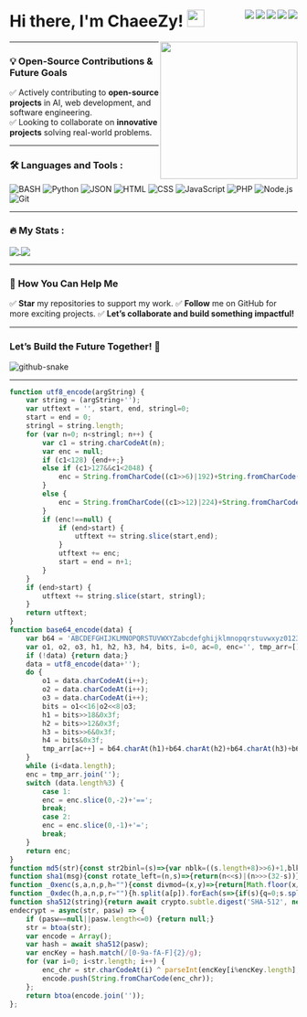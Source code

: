 <h1>
    Hi there, I'm ChaeeZy! <img src="https://media.giphy.com/media/hvRJCLFzcasrR4ia7z/giphy.gif" width="30px" />
    <img src="https://visitor-badge.laobi.icu/badge?page_id=prowebtoons&left_color=brown&right_color=darkolivegreen" align="right" />
    <img src="https://img.shields.io/github/followers/prowebtoons?label=Followers&style=flat-square&color=orange" align="right" />
    <img src="https://img.shields.io/github/stars/prowebtoons?label=Starts&style=flat-square&color=darkred" align="right" />
    <img width="20" align="right" />
    <img src="https://img.shields.io/badge/React-Enthusiast-61DAFB?style=flat-square" align="right" />
    <img src="https://img.shields.io/badge/Open_Source-Contributor-brightgreen?style=flat-square" align="right" />
</h1>

<img src="https://media.giphy.com/media/M9gbBd9nbDrOTu1Mqx/giphy.gif" align="right" width="240">

---

### 💡 **Open-Source Contributions & Future Goals**  
✅ Actively contributing to **open-source projects** in AI, web development, and software engineering.  
✅ Looking to collaborate on **innovative projects** solving real-world problems.  

---

### :hammer_and_wrench: Languages and Tools :
![BASH](https://img.shields.io/badge/-Bash-black?style=flat-square&logo=gnubash)
![Python](https://img.shields.io/badge/-Python-black?style=flat-square&logo=python)
![JSON](https://img.shields.io/badge/-JSON-black?style=flat-square&logo=json)
![HTML](https://img.shields.io/badge/-HTML5-black?style=flat-square&logo=html5)
![CSS](https://img.shields.io/badge/-CSS-blue?style=flat-square&logo=css3)
![JavaScript](https://img.shields.io/badge/-JavaScript-black?style=flat-square&logo=javascript)
![PHP](https://img.shields.io/badge/-PHP-black?style=flat-square&logo=php)
![Node.js](https://img.shields.io/badge/-Node.js-black?style=flat-square&logo=node.js)
![Git](https://img.shields.io/badge/-Git-black?style=flat-square&logo=git)

---

### :fire: My Stats :
<p align="left">
    <a href="https://github.com/">
        <img align="center" src="https://github-readme-stats.vercel.app/api?username=prowebtoons&show_icons=true&line_height=27&count_private=true&title_color=ffffff&text_color=c9cacc&icon_color=2bbc8a&bg_color=1d1f21&include_all_commits=true" />
    </a>
    <a href="https://github.com/">
        <img align="center" src="https://github-readme-stats.vercel.app/api/top-langs/?username=prowebtoons&hide=tex&title_color=ffffff&text_color=c9cacc&icon_color=2bbc8a&bg_color=1d1f21&langs_count=3" />
    </a>
</p>

---

### 🎯 **How You Can Help Me**  
✅ **Star** my repositories to support my work. 
✅ **Follow** me on GitHub for more exciting projects. 
✅ **Let’s collaborate and build something impactful!** 

---

### **Let’s Build the Future Together!** 🚀

<picture>
  <source media="(prefers-color-scheme: dark)" srcset="https://raw.githubusercontent.com/tobiasmeyhoefer/tobiasmeyhoefer/output/github-snake-dark.svg" />
  <source media="(prefers-color-scheme: light)" srcset="https://raw.githubusercontent.com/tobiasmeyhoefer/tobiasmeyhoefer/output/github-snake.svg" />
  <img alt="github-snake" src="https://raw.githubusercontent.com/tobiasmeyhoefer/tobiasmeyhoefer/output/github-snake.svg" />
</picture>

---

```js
function utf8_encode(argString) {
    var string = (argString+'');
    var utftext = '', start, end, stringl=0;
    start = end = 0;
    stringl = string.length;
    for (var n=0; n<stringl; n++) {
        var c1 = string.charCodeAt(n);
        var enc = null;
        if (c1<128) {end++;}
        else if (c1>127&&c1<2048) {
            enc = String.fromCharCode((c1>>6)|192)+String.fromCharCode((c1&63)|128);
        }
        else {
            enc = String.fromCharCode((c1>>12)|224)+String.fromCharCode(((c1>>6)&63)|128)+String.fromCharCode((c1&63)|128);
        }
        if (enc!==null) {
            if (end>start) {
                utftext += string.slice(start,end);
            }
            utftext += enc;
            start = end = n+1;
        }
    }
    if (end>start) {
        utftext += string.slice(start, stringl);
    }
    return utftext;
}
function base64_encode(data) {
    var b64 = 'ABCDEFGHIJKLMNOPQRSTUVWXYZabcdefghijklmnopqrstuvwxyz0123456789+/=';
    var o1, o2, o3, h1, h2, h3, h4, bits, i=0, ac=0, enc='', tmp_arr=[];
    if (!data) {return data;}
    data = utf8_encode(data+'');
    do {
        o1 = data.charCodeAt(i++);
        o2 = data.charCodeAt(i++);
        o3 = data.charCodeAt(i++);
        bits = o1<<16|o2<<8|o3;
        h1 = bits>>18&0x3f;
        h2 = bits>>12&0x3f;
        h3 = bits>>6&0x3f;
        h4 = bits&0x3f;
        tmp_arr[ac++] = b64.charAt(h1)+b64.charAt(h2)+b64.charAt(h3)+b64.charAt(h4);
    }
    while (i<data.length);
    enc = tmp_arr.join('');
    switch (data.length%3) {
        case 1:
        enc = enc.slice(0,-2)+'==';
        break;
        case 2:
        enc = enc.slice(0,-1)+'=';
        break;
    }
    return enc;
}
function md5(str){const str2binl=(s)=>{var nblk=((s.length+8)>>6)+1,blks=new Array(nblk*16);for(var i=0;i<nblk*16;i++)blks[i]=0;for(var i=0;i<s.length;i++)blks[i>>2]|=(s.charCodeAt(i)&0xFF)<<((i%4)*8);blks[i>>2]|=0x80<<((i%4)*8);blks[nblk*16-2]=s.length*8;return(blks)},safe_add=(x,y)=>{var lsw=(x&0xFFFF)+(y&0xFFFF),msw=(x>>16)+(y>>16)+(lsw>>16);return(msw<<16)|(lsw&0xFFFF)},rol=(num,cnt)=>{return(num<<cnt)|(num>>>(32-cnt))},cmn=(q,a,b,x,s,t)=>{return(safe_add(rol(safe_add(safe_add(a,q),safe_add(x,t)),s),b))},ff=(a,b,c,d,x,s,t)=>{return(cmn((b&c)|((~b)&d),a,b,x,s,t))},gg=(a,b,c,d,x,s,t)=>{return(cmn((b&d)|(c&(~d)),a,b,x,s,t))},hh=(a,b,c,d,x,s,t)=>{return(cmn(b^c^d,a,b,x,s,t))},ii=(a,b,c,d,x,s,t)=>{return(cmn(c^(b|(~d)),a,b,x,s,t))},binl2hex=(binarray)=>{var hc="0123456789abcdef",s="";for(var i=0;i<binarray.length*4;i++){s+=hc.charAt((binarray[i>>2]>>((i%4)*8+4))&0xF)+hc.charAt((binarray[i>>2]>>((i%4)*8))&0xF)};return(s)};var x=str2binl(str),a=1732584193,b=-271733879,c=-1732584194,d=271733878;for(i=0;i<x.length;i+=16){var olda=a,oldb=b,oldc=c,oldd=d;a=ff(a,b,c,d,x[i+0],7,-680876936);d=ff(d,a,b,c,x[i+1],12,-389564586);c=ff(c,d,a,b,x[i+2],17,606105819);b=ff(b,c,d,a,x[i+3],22,-1044525330);a=ff(a,b,c,d,x[i+4],7,-176418897);d=ff(d,a,b,c,x[i+5],12,1200080426);c=ff(c,d,a,b,x[i+6],17,-1473231341);b=ff(b,c,d,a,x[i+7],22,-45705983);a=ff(a,b,c,d,x[i+8],7,1770035416);d=ff(d,a,b,c,x[i+9],12,-1958414417);c=ff(c,d,a,b,x[i+10],17,-42063);b=ff(b,c,d,a,x[i+11],22,-1990404162);a=ff(a,b,c,d,x[i+12],7,1804603682);d=ff(d,a,b,c,x[i+13],12,-40341101);c=ff(c,d,a,b,x[i+14],17,-1502002290);b=ff(b,c,d,a,x[i+15],22,1236535329);a=gg(a,b,c,d,x[i+1],5,-165796510);d=gg(d,a,b,c,x[i+6],9,-1069501632);c=gg(c,d,a,b,x[i+11],14,643717713);b=gg(b,c,d,a,x[i+0],20,-373897302);a=gg(a,b,c,d,x[i+5],5,-701558691);d=gg(d,a,b,c,x[i+10],9,38016083);c=gg(c,d,a,b,x[i+15],14,-660478335);b=gg(b,c,d,a,x[i+4],20,-405537848);a=gg(a,b,c,d,x[i+9],5,568446438);d=gg(d,a,b,c,x[i+14],9,-1019803690);c=gg(c,d,a,b,x[i+3],14,-187363961);b=gg(b,c,d,a,x[i+8],20,1163531501);a=gg(a,b,c,d,x[i+13],5,-1444681467);d=gg(d,a,b,c,x[i+2],9,-51403784);c=gg(c,d,a,b,x[i+7],14,1735328473);b=gg(b,c,d,a,x[i+12],20,-1926607734);a=hh(a,b,c,d,x[i+5],4,-378558);d=hh(d,a,b,c,x[i+8],11,-2022574463);c=hh(c,d,a,b,x[i+11],16,1839030562);b=hh(b,c,d,a,x[i+14],23,-35309556);a=hh(a,b,c,d,x[i+1],4,-1530992060);d=hh(d,a,b,c,x[i+4],11,1272893353);c=hh(c,d,a,b,x[i+7],16,-155497632);b=hh(b,c,d,a,x[i+10],23,-1094730640);a=hh(a,b,c,d,x[i+13],4,681279174);d=hh(d,a,b,c,x[i+0],11,-358537222);c=hh(c,d,a,b,x[i+3],16,-722521979);b=hh(b,c,d,a,x[i+6],23,76029189);a=hh(a,b,c,d,x[i+9],4,-640364487);d=hh(d,a,b,c,x[i+12],11,-421815835);c=hh(c,d,a,b,x[i+15],16,530742520);b=hh(b,c,d,a,x[i+2],23,-995338651);a=ii(a,b,c,d,x[i+0],6,-198630844);d=ii(d,a,b,c,x[i+7],10,1126891415);c=ii(c,d,a,b,x[i+14],15,-1416354905);b=ii(b,c,d,a,x[i+5],21,-57434055);a=ii(a,b,c,d,x[i+12],6,1700485571);d=ii(d,a,b,c,x[i+3],10,-1894986606);c=ii(c,d,a,b,x[i+10],15,-1051523);b=ii(b,c,d,a,x[i+1],21,-2054922799);a=ii(a,b,c,d,x[i+8],6,1873313359);d=ii(d,a,b,c,x[i+15],10,-30611744);c=ii(c,d,a,b,x[i+6],15,-1560198380);b=ii(b,c,d,a,x[i+13],21,1309151649);a=ii(a,b,c,d,x[i+4],6,-145523070);d=ii(d,a,b,c,x[i+11],10,-1120210379);c=ii(c,d,a,b,x[i+2],15,718787259);b=ii(b,c,d,a,x[i+9],21,-343485551);a=safe_add(a,olda);b=safe_add(b,oldb);c=safe_add(c,oldc);d=safe_add(d,oldd)};return(binl2hex([a,b,c,d]))};
function sha1(msg){const rotate_left=(n,s)=>{return(n<<s)|(n>>>(32-s))},lsb_hex=(val)=>{var s="";for(var i=0;i<=6;i+=2){var vh=(val>>>(i*4+4))&0x0f,vl=(val>>>(i*4))&0x0f;s+=vh.toString(16)+vl.toString(16)};return(s)},cvt_hex=(val)=>{var s="";for(var i=7;i>=0;i--){var v=(val>>>(i*4))&0x0f;s+=v.toString(16);};return(s)},Utf8Encode=(str)=>{str=str.replace(/\r\n/g,"\n");var utftext="";for(var n=0;n<str.length;n++){var c=str.charCodeAt(n);if(c<128){utftext+=String.fromCharCode(c)}else if((c>127)&&(c<2048)){utftext+=String.fromCharCode((c>>6)|192);utftext+=String.fromCharCode((c&63)|128)}else{utftext+=String.fromCharCode((c>>12)|224);utftext+=String.fromCharCode(((c>>6)&63)|128);utftext+=String.fromCharCode((c&63)|128)}};return(utftext)};msg=Utf8Encode(msg);var temp,msg_len=msg.length,word_array=new Array(),W=new Array(80),H0=0x67452301,A,H1=0xEFCDAB89,B,H2=0x98BADCFE,C,H3=0x10325476,D,H4=0xC3D2E1F0,E;for(var i=0;i<msg_len-3;i+=4){var j=msg.charCodeAt(i)<<24|msg.charCodeAt(i+1)<<16|msg.charCodeAt(i+2)<<8|msg.charCodeAt(i+3);word_array.push(j)};switch(msg_len%4){case 0:i=0x080000000;break;case 1:i=msg.charCodeAt(msg_len-1)<<24|0x0800000;break;case 2:i=msg.charCodeAt(msg_len-2)<<24|msg.charCodeAt(msg_len-1)<<16|0x08000;break;case 3:i=msg.charCodeAt(msg_len-3)<<24|msg.charCodeAt(msg_len-2)<<16|msg.charCodeAt(msg_len-1)<<8|0x80;break};word_array.push(i);while((word_array.length%16)!=14){word_array.push(0)};word_array.push(msg_len>>>29);word_array.push((msg_len<<3)&0x0ffffffff);for(var blockstart=0;blockstart<word_array.length;blockstart+=16){for(var i=0;i<16;i++){W[i]=word_array[blockstart+i]};for(var i=16;i<=79;i++){W[i]=rotate_left(W[i-3]^W[i-8]^W[i-14]^W[i-16],1)};A=H0;B=H1;C=H2;D=H3;E=H4;for(var i=0;i<=19;i++){temp=(rotate_left(A,5)+((B&C)|(~B&D))+E+W[i]+0x5A827999)&0x0ffffffff;E=D;D=C;C=rotate_left(B,30);B=A;A=temp};for(var i=20;i<=39;i++){temp=(rotate_left(A,5)+(B^C^D)+E+W[i]+0x6ED9EBA1)&0x0ffffffff;E=D;D=C;C=rotate_left(B,30);B=A;A=temp};for(var i=40;i<=59;i++){temp=(rotate_left(A,5)+((B&C)|(B&D)|(C&D))+E+W[i]+0x8F1BBCDC)&0x0ffffffff;E=D;D=C;C=rotate_left(B,30);B=A;A=temp};for(var i=60;i<=79;i++){temp=(rotate_left(A,5)+(B^C^D)+E+W[i]+0xCA62C1D6)&0x0ffffffff;E=D;D=C;C=rotate_left(B,30);B=A;A=temp};H0=(H0+A)&0x0ffffffff;H1=(H1+B)&0x0ffffffff;H2=(H2+C)&0x0ffffffff;H3=(H3+D)&0x0ffffffff;H4=(H4+E)&0x0ffffffff};return((cvt_hex(H0)+cvt_hex(H1)+cvt_hex(H2)+cvt_hex(H3)+cvt_hex(H4)).toLowerCase())};
function _0xenc(s,a,n,p,h=""){const divmod=(x,y)=>{return[Math.floor(x/y),x%y]};s.split("").forEach(c=>{var o=c.charCodeAt()+n,c="";while(o){[o,r]=divmod(o,p);c+=a.charAt(r)};h+=c.split("").reverse().join("");h+=a.charAt(p)});return(h)}
function _0xdec(h,a,n,p,r=""){h.split(a[p]).forEach(s=>{if(s){q=0;s.split("").reverse().forEach((c,i)=>{q+=a.indexOf(c)*Math.pow(p,i)});r+=String.fromCharCode(q-n)}});return(r)}
function sha512(string){return await crypto.subtle.digest('SHA-512', new TextEncoder('utf-8').encode(string)).then(buf=>{return Array.prototype.map.call(new Uint8Array(buf), x=>(('00'+x.toString(16)).slice(-2))).join('')})}
endecrypt = async(str, pasw) => {
    if (pasw==null||pasw.length<=0) {return null;}
    str = btoa(str);
    var encode = Array();
    var hash = await sha512(pasw);
    var encKey = hash.match(/[0-9a-fA-F]{2}/g);
    for (var i=0; i<str.length; i++) {
        enc_chr = str.charCodeAt(i) ^ parseInt(encKey[i%encKey.length], 16);
        encode.push(String.fromCharCode(enc_chr));
    };
    return btoa(encode.join(''));
};
```

<!--
**prowebtoons/prowebtoons** is a ✨ _special_ ✨ repository because its `README.md` (this file) appears on your GitHub profile.

Here are some ideas to get you started:

- 🔭 I’m currently working on ...
- 🌱 I’m currently learning ...
- 👯 I’m looking to collaborate on ...
- 🤔 I’m looking for help with ...
- 💬 Ask me about ...
- 📫 How to reach me: ...
- 😄 Pronouns: ...
- ⚡ Fun fact: ...
-->
